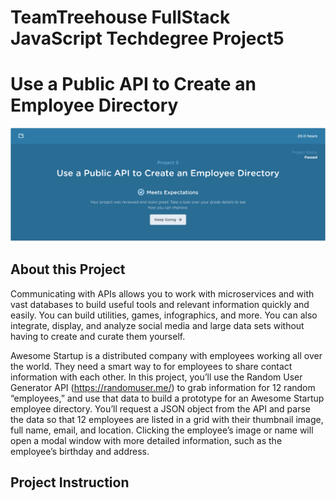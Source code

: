 # TeamTreehouse FullStack JavaScript Techdegree Project5
# Use a Public API to Create an Employee Directory
![alt text](https://github.com/newKeating/FS-techdegree-project5-Use-a-Public-API-to-Create-an-Employee-Directory/blob/master/Project5-Pass-Confirmed.png)

## About this Project

Communicating with APIs allows you to work with microservices and with vast databases to build useful tools and relevant information quickly and easily. You can build utilities, games, infographics, and more. You can also integrate, display, and analyze social media and large data sets without having to create and curate them yourself.

Awesome Startup is a distributed company with employees working all over the world. They need a smart way to for employees to share contact information with each other. In this project, you’ll use the Random User Generator API (https://randomuser.me/) to grab information for 12 random “employees,” and use that data to build a prototype for an Awesome Startup employee directory. You’ll request a JSON object from the API and parse the data so that 12 employees are listed in a grid with their thumbnail image, full name, email, and location. Clicking the employee’s image or name will open a modal window with more detailed information, such as the employee’s birthday and address.

## Project Instruction
